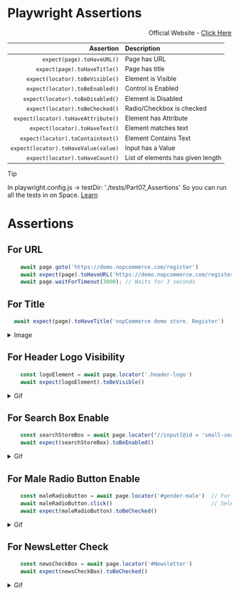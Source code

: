 # Playwright Assertions
<div align = right>

Official Website - [Click Here](https://playwright.dev/docs/test-assertions#auto-retrying-assertions)
</div>
<div align = center width = 100%>
  
|Assertion|Description|
|-:|:-|
|`expect(page).toHaveURL()`|Page has URL|
|`expect(page).toHaveTitle()`|Page has title|
|`expect(locator).toBeVisible()`|Element is Visible|
|`expect(locator).toBeEnabled()`|Control is Enabled|
|`expect(locator).toBeDisabled()`|Element is Disabled|
|`expect(locator).toBeChecked()`|Radio/Checkbox is checked|
|`expect(locator).toHaveAttribute()`|Element has Attribute|
|`expect(locator).toHaveText()`|Element matches text|
|`expect(locator).toContaintext()`|Element Contains Text|
|`expect(locator).toHaveValue(value)`|Input has a Value|
|`expect(locator).toHaveCount()`|List of elements has given length|
</div>

> [!TIP]
> In playwright.config.js -> testDir: './tests/Part07_Assertions' So you can run all the tests in on Space. [Learn](https://docs.github.com/en/get-started/writing-on-github/getting-started-with-writing-and-formatting-on-github/basic-writing-and-formatting-syntax#alerts)

# Assertions
## For URL
```javascript
    await page.goto('https://demo.nopcommerce.com/register')
    await expect(page).toHaveURL('https://demo.nopcommerce.com/register')
    await page.waitForTimeout(3000); // Waits for 3 seconds
  ```
## For Title
```javascript
  await expect(page).toHaveTitle('nopCommerce demo store. Register')
```

<details>
  <summary>Image</summary>

  <img alt="Image" src="./imgvid/title.png"> </img>
</details>

## For Header Logo Visibility
```javascript
    const logoElement = await page.locator('.header-logo')  
    await expect(logoElement).toBeVisible()
```

<details>
  <summary>Gif</summary>

  <img alt="Image" src="./imgvid/headerlogo.gif"> </img>
</details>

## For Search Box Enable
```javascript
    const searchStoreBox = await page.locator("//input[@id = 'small-searchterms']")
    await expect(searchStoreBox).toBeEnabled()
```

<details>
  <summary>Gif</summary>

  <img alt="Image" src="./imgvid/inputSearch.gif"> </img>
</details>

## For Male Radio Button Enable
```javascript
    const maleRadioButton = await page.locator('#gender-male')  // For radio button
    await maleRadioButton.click()                               // Select Radio Button
    await expect(maleRadioButton).toBeChecked()
```

<details>
  <summary>Gif</summary>

  <img alt="Image" src="./imgvid/maleradiobutton.gif"> </img>
</details>

## For NewsLetter Check
```javascript
    const newsCheckBox = await page.locator('#Newsletter')
    await expect(newsCheckBox).toBeChecked()
```

<details>
  <summary>Gif</summary>

  <img alt="Image" src="./imgvid/newsletter.gif"> </img>
</details>
